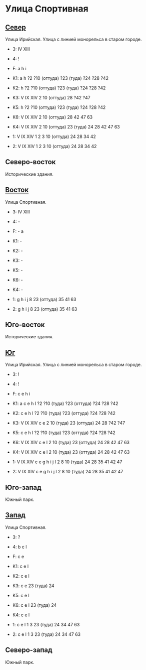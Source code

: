 # Улица Спортивная

## [Север](./510120.md)

Улица Ирийская.
Улица с линией монорельса в старом городе.

* 3:    IV  XIII
* 4:    !
* F:    a   h   i
* K1:   a   h
        ?2  ?10 (оттуда)  ?23 (туда)    ?24 ?28 ?42
* K2:   h
        ?2  ?10 (оттуда)  ?23 (туда)    ?24 ?28 ?42
* K3:   V   IX  XIV
        2   10 (оттуда)   28  ?42 ?47
* K5:   h
        ?2  ?10 (оттуда)  ?23 (туда)    ?24 ?28 ?42

* K6:   V   IX  XIV
        2   10 (оттуда) 28  42  47  63
* K4:   V   IX  XIV
        2   10 (оттуда) 23 (туда)   24  28  42  47  63
* 1:    V   IX  XIV
        1   2   3   10 (оттуда) 24  28  34  42
* 2:    V   IX  XIV
        1   2   3   10 (оттуда) 24  28  34  42

## Северо-восток

Исторические здания.

## [Восток](./11540030.md)

Улица Спортивная.

* 3:    IV  XIII
* 4:    -
* F:    -
        a
* K1:   -
* K2:   -
* K3:   -
* K5:   -

* K6:   -
* K4:   -
* 1:    g   h   i   j
        8   23 (оттуда) 35  41  63
* 2:    g   h   i   j
        8   23 (оттуда) 35  41  63

## Юго-восток

Исторические здания.

## [Юг](./11520040.md)

Улица Ирийская.
Улица с линией монорельса в старом городе.

* 3:    !
* 4:    !
* F:    c   e   h   i
* K1:   a   c   e   h   l
        ?2  ?10 (туда)  ?23 (оттуда)    ?24 ?28 ?42
* K2:   c   e   h   l
        ?2  ?10 (туда)  ?23 (оттуда)    ?24 ?28 ?42
* K3:   V   IX  XIV
        c   e
        2   10 (туда)   23 (оттуда)     24  28  ?42 ?47
* K5:   c   e   h   l
        ?2  ?10 (туда)  ?23 (оттуда)    ?24 ?28 ?42

* K6:   V   IX  XIV
        c   e   l
        2   10 (туда)   23 (оттуда) 24  28  42  47  63
* K4:   V   IX  XIV
        c   e   l
        2   10 (туда)   23 (оттуда) 24  28  42  47  63
* 1:    V   IX  XIV
        c   e   g   h   i   j   l
        2   8   10 (туда)   24  28  35  41  42  47
* 2:    V   IX  XIV
        c   e   g   h   i   j   l
        2   8   10 (туда)   24  28  35  41  42  47

## Юго-запад

Южный парк.

## [Запад](./510130.md)

Улица Спортивная.

* 3:    ?
* 4:    b   c   l
* F:    c   e
* K1:   c   e   l
* K2:   c   e   l
* K3:   c   e
        23 (туда)   24
* K5:   c   e   l

* K6:   c   e   l
        23 (туда)   24
* K4:   c   e   l
* 1:    c   e   l
        1   3   23 (туда)   24  34  47  63
* 2:    c   e   l
        1   3   23 (туда)   24  34  47  63

## Северо-запад

Южный парк.
